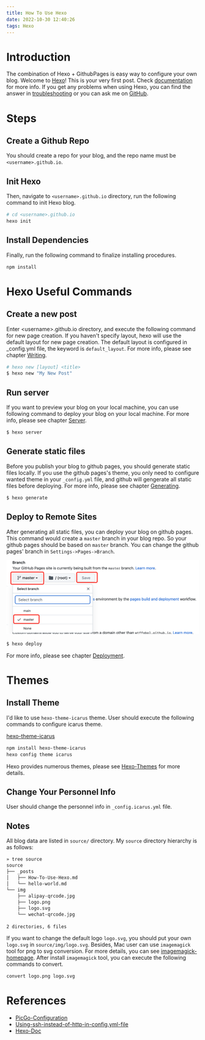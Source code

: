 ```yaml
---
title: How To Use Hexo
date: 2022-10-30 12:40:26
tags: Hexo
---
```


# Introduction

The combination of Hexo + GithubPages is easy way to configure your own blog.  Welcome to [Hexo](https://hexo.io/)! This is your very first post. Check [documentation](https://hexo.io/docs/) for more info. If you get any problems when using Hexo, you can find the answer in [troubleshooting](https://hexo.io/docs/troubleshooting.html) or you can ask me on [GitHub](https://github.com/hexojs/hexo/issues).

# Steps

## Create a Github Repo

You should create a repo for your blog, and the repo name must be `<username>.github.io`.

## Init Hexo

Then, navigate to `<username>.github.io` directory, run the following command to init Hexo blog.

```bash
# cd <username>.github.io
hexo init
```

## Install Dependencies

Finally, run the following command to finalize installing procedures.

```bash
npm install
```

# Hexo Useful Commands

## Create a new post

Enter \<username\>.github.io directory, and execute the following command for new page creation.  If you haven't specify layout, hexo will use the default layout for new page creation. The default layout is configured in _config.yml file, the keyword is `default_layout`. For more info, please
see chapter [Writing](https://hexo.io/docs/writing.html).

``` bash
# hexo new [layout] <title>
$ hexo new "My New Post"
```

## Run server

If you want to preview your blog on your local machine, you can use following command to deploy your blog on your local machine.  For more info, please see chapter [Server](https://hexo.io/docs/server.html).

``` bash
$ hexo server
```

## Generate static files

Before you publish your blog to github pages, you should generate static files locally.  If you use the github pages's theme, you only need to configure wanted theme in your `_config.yml` file, and github will gengerate all static files before deploying. For more info, please see chapter [Generating](https://hexo.io/docs/generating.html).

``` bash
$ hexo generate
```

## Deploy to Remote Sites

After generating all static files, you can deploy your blog on github pages. This command would create a `master` branch in your blog repo. So your github pages should be based on `master` branch. You can change the github pages' branch in `Settings->Pages->Branch`.

![](https://raw.githubusercontent.com/wtffqbpl/blog-images/main/change_default_branch.png)

``` bash
$ hexo deploy
```

For more info, please see chapter [Deployment](https://hexo.io/docs/one-command-deployment.html).

# Themes

## Install Theme
I'd like to use `hexo-theme-icarus` theme. User should execute the following commands to configure icarus theme.

[hexo-theme-icarus](https://github.com/ppoffice/hexo-theme-icarus)

```bash
npm install hexo-theme-icarus
hexo config theme icarus
```
Hexo provides numerous themes, please see [Hexo-Themes](https://hexo.io/themes/) for more details.

## Change Your Personnel Info

User should change the personnel info in `_config.icarus.yml` file.

## Notes

All blog data are listed in `source/` directory. My `source` directory hierarchy is as follows:

```
» tree source     
source
├── _posts
│   ├── How-To-Use-Hexo.md
│   └── hello-world.md
└── img
    ├── alipay-qrcode.jpg
    ├── logo.png
    ├── logo.svg
    └── wechat-qrcode.jpg

2 directories, 6 files
```

If you want to change the default logo `logo.svg`, you should put your own `logo.svg` in `source/img/logo.svg`. Besides, Mac user can use `imagemagick` tool for png to svg conversion. For more details, you can see [imagemagick-homepage](https://www.imagemagick.org/script/index.php).  After install `imagemagick` tool, you can execute the following commands to convert.

```bash
convert logo.png logo.svg
```

# References

* [PicGo-Configuration](https://ji2xpro.github.io/73d224e9/)
* [Using-ssh-instead-of-http-in-config.yml-file](https://github.com/hexojs/hexo/issues/4757)
* [Hexo-Doc](https://hexo.io/zh-cn/docs/) 
